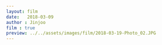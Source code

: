 ```yaml
---
layout: film
date:   2018-03-09
author : Jinjoo
film : true
preview: ../../assets/images/film/2018-03-19-Photo_02.JPG
---
```

